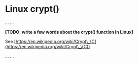 # Linux crypt()

... ...

**\[TODO: write a few words about the crypt() function in Linux]**

See [https://en.wikipedia.org/wiki/Crypt\_(C](https://en.wikipedia.org/wiki/Crypt\_\(C))

... ...
